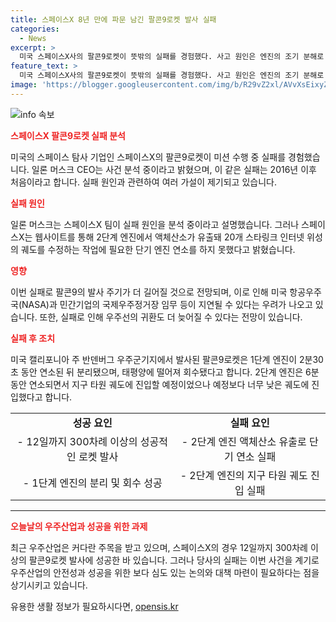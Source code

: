```yaml
---
title: 스페이스X 8년 만에 파문 남긴 팔콘9로켓 발사 실패
categories:
  - News
excerpt: >
  미국 스페이스X사의 팔콘9로켓이 뜻밖의 실패를 경험했다. 사고 원인은 엔진의 조기 분해로 추정되며, 이로 인해 위성의 궤도 조정이 실패하여 예상치 못한 상황이 벌어졌다. 이번 사고는 2016년 이후 처음이며, 이로 인해 이번 달의 로켓 발사 주기가 예상보다 더 길어질 것으로 보인다. 또한, 미국 항공우주국(NASA)과 민간회사가 보낸 우주 정거장으로의 로켓이 고장으로 인해 귀환 지연될 우려가 제기되고 있다. 실패한 로켓은 1단계 엔진이 회수된 반면, 2단계 엔진은 궤도에 진입하지 못하고 지구로 추락할 것으로 예측된다.
feature_text: >
  미국 스페이스X사의 팔콘9로켓이 뜻밖의 실패를 경험했다. 사고 원인은 엔진의 조기 분해로 추정되며, 이로 인해 위성의 궤도 조정이 실패하여 예상치 못한 상황이 벌어졌다. 이번 사고는 2016년 이후 처음이며, 이로 인해 이번 달의 로켓 발사 주기가 예상보다 더 길어질 것으로 보인다. 또한, 미국 항공우주국(NASA)과 민간회사가 보낸 우주 정거장으로의 로켓이 고장으로 인해 귀환 지연될 우려가 제기되고 있다. 실패한 로켓은 1단계 엔진이 회수된 반면, 2단계 엔진은 궤도에 진입하지 못하고 지구로 추락할 것으로 예측된다.
image: 'https://blogger.googleusercontent.com/img/b/R29vZ2xl/AVvXsEixyZcFfHzMRdzZMjFBmAUKJYCLCGyLL1o632UiGVXcaFdKo_bkvkuCioo0uUKlGfBVcT3P84aROyZIXSBEx3Aw5nCQ3pTgDom1WDC4m8eifvWiAmWEEVb4x6G_l8C0QH225ldMjyaFvpxGEBGNO37VmDTDMHGhJPq73UglMfDca1-0aw/s1600/blogspot.png'
---
```


<p><img src="https://blogger.googleusercontent.com/img/b/R29vZ2xl/AVvXsEixyZcFfHzMRdzZMjFBmAUKJYCLCGyLL1o632UiGVXcaFdKo_bkvkuCioo0uUKlGfBVcT3P84aROyZIXSBEx3Aw5nCQ3pTgDom1WDC4m8eifvWiAmWEEVb4x6G_l8C0QH225ldMjyaFvpxGEBGNO37VmDTDMHGhJPq73UglMfDca1-0aw/s1600/blogspot.png" alt="info 속보" /></p>

<p><b><span style="color: #ee2323;">스페이스X 팔콘9로켓 실패 분석</span></b></p>

<p data-ke-size="size16">미국의 스페이스 탐사 기업인 스페이스X의 팔콘9로켓이 미션 수행 중 실패를 경험했습니다. 일론 머스크 CEO는 사건 분석 중이라고 밝혔으며, 이 같은 실패는 2016년 이후 처음이라고 합니다. 실패 원인과 관련하여 여러 가설이 제기되고 있습니다.</p>

<p><b><span style="color: #ee2323;">실패 원인</span></b></p>

<p data-ke-size="size16">일론 머스크는 스페이스X 팀이 실패 원인을 분석 중이라고 설명했습니다. 그러나 스페이스X는 웹사이트를 통해 2단계 엔진에서 액체산소가 유출돼 20개 스타링크 인터넷 위성의 궤도를 수정하는 작업에 필요한 단기 엔진 연소를 하지 못했다고 밝혔습니다.</p>

<p><b><span style="color: #ee2323;">영향</span></b></p>

<p data-ke-size="size16">이번 실패로 팔콘9의 발사 주기가 더 길어질 것으로 전망되며, 이로 인해 미국 항공우주국(NASA)과 민간기업의 국제우주정거장 임무 등이 지연될 수 있다는 우려가 나오고 있습니다. 또한, 실패로 인해 우주선의 귀환도 더 늦어질 수 있다는 전망이 있습니다.</p>

<p><b><span style="color: #ee2323;">실패 후 조치</span></b></p>

<p data-ke-size="size16">미국 캘리포니아 주 반덴버그 우주군기지에서 발사된 팔콘9로켓은 1단계 엔진이 2분30초 동안 연소된 뒤 분리됐으며, 태평양에 떨어져 회수됐다고 합니다. 2단계 엔진은 6분 동안 연소되면서 지구 타원 궤도에 진입할 예정이었으나 예정보다 너무 낮은 궤도에 진입했다고 합니다.</p>

<table>
  <tr>
    <td style="text-align: center; height: 17px;"><b>성공 요인</b></td>
    <td style="text-align: center; height: 17px;"><b>실패 요인</b></td>
  </tr>
  <tr>
    <td style="text-align: center; height: 17px;">- 12일까지 300차례 이상의 성공적인 로켓 발사</td>
    <td style="text-align: center; height: 17px;">- 2단계 엔진 액체산소 유출로 단기 연소 실패</td>
  </tr>
  <tr>
    <td style="text-align: center; height: 17px;">- 1단계 엔진의 분리 및 회수 성공</td>
    <td style="text-align: center; height: 17px;">- 2단계 엔진의 지구 타원 궤도 진입 실패</td>
  </tr>
</table>

<hr data-ke-size="size16">

<p><b><span style="color: #ee2323;">오늘날의 우주산업과 성공을 위한 과제</span></b></p>

<p data-ke-size="size16">최근 우주산업은 커다란 주목을 받고 있으며, 스페이스X의 경우 12일까지 300차례 이상의 팔콘9로켓 발사에 성공한 바 있습니다. 그러나 당사의 실패는 이번 사건을 계기로 우주산업의 안전성과 성공을 위한 보다 심도 있는 논의와 대책 마련이 필요하다는 점을 상기시키고 있습니다.</p>
유용한 생활 정보가 필요하시다면, <a href="https://opensis.kr" rel="dofollow">opensis.kr</a>


